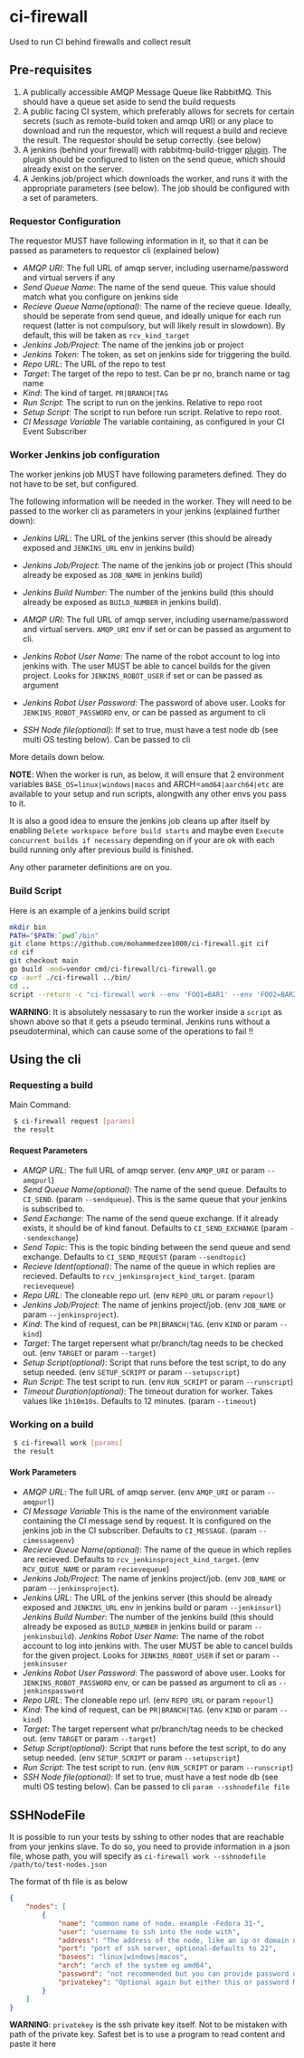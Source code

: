 # ci-firewall

Used to run CI behind firewalls and collect result

## Pre-requisites

1. A publically accessible AMQP Message Queue like RabbitMQ. This should have a queue set aside to send the build requests
2. A public facing CI system, which preferably allows for secrets for certain secrets (such as remote-build token and amqp URI) or any place to download and run the requestor, which will request a build and recieve the result. The requestor should be setup correctly. (see below)
3. A jenkins (behind your firewall) with rabbitmq-build-trigger [plugin](https://plugins.jenkins.io/rabbitmq-build-trigger/). The plugin should be configured to listen on the send queue, which should already exist on the server.
4. A Jenkins job/project which downloads the worker, and runs it with the appropriate parameters (see below). The job should be configured with a set of parameters.

### Requestor Configuration

The requestor MUST have following information in it, so that it can be passed as parameters to requestor cli (explained below)

- *AMQP URI*: The full URL of amqp server, including username/password and virtual servers if any
- *Send Queue Name*: The name of the send queue. This value should match what you configure on jenkins side
- *Recieve Queue Name(optional)*: The name of the recieve queue. Ideally, should be seperate from send queue, and ideally unique for each run request (latter is not compulsory, but will likely result in slowdown). By default, this will be taken as `rcv_kind_target`
- *Jenkins Job/Project*: The name of the jenkins job or project
- *Jenkins Token*: The token, as set on jenkins side for triggering the build.
- *Repo URL*: The URL of the repo to test
- *Target*: The target of the repo to test. Can be pr no, branch name or tag name
- *Kind*: The kind of target. `PR|BRANCH|TAG`
- *Run Script*: The script to run on the jenkins. Relative to repo root
- *Setup Script*: The script to run before run script. Relative to repo root.
- *CI Message Variable* The variable containing, as configured in your CI Event Subscriber

### Worker Jenkins job configuration

The worker jenkins job MUST have following parameters defined. They do not have to be set, but configured.

The following information will be needed in the worker. They will need to be passed to the worker cli as parameters in your jenkins (explained further down):

- *Jenkins URL*: The URL of the jenkins server (this should be already exposed and `JENKINS_URL` env in jenkins build)
- *Jenkins Job/Project*: The name of the jenkins job or project (This should already be exposed as `JOB_NAME` in jenkins build)
- *Jenkins Build Number*: The number of the jenkins build (this should already be exposed as `BUILD_NUMBER` in jenkins build).

- *AMQP URI*: The full URL of amqp server, including username/password and virtual servers.  `AMQP_URI` env if set or can be passed as argument to cli.
- *Jenkins Robot User Name*: The name of the robot account to log into jenkins with. The user MUST be able to cancel builds for the given project. Looks for `JENKINS_ROBOT_USER` if set or can be passed as argument
- *Jenkins Robot User Password*: The password of above user. Looks for `JENKINS_ROBOT_PASSWORD` env, or can be passed as argument to cli
- *SSH Node file(optional)*: If set to true, must have a test node db (see multi OS testing below). Can be passed to cli

More details down below.

**NOTE**: When the worker is run, as below, it will ensure that 2 environment variables `BASE_OS=linux|windows|macos` and ARCH=`amd64|aarch64|etc` are available to your setup and run scripts, alongwith any other envs you pass to it.

It is also a good idea to ensure the jenkins job cleans up after itself by enabling `Delete workspace before build starts` and maybe even `Execute concurrent builds if necessary` depending on if your are ok with each build running only after previous build is finished.

Any other parameter definitions are on you.

### Build Script

Here is an example of a jenkins build script

```bash
mkdir bin
PATH="$PATH:`pwd`/bin"
git clone https://github.com/mohammedzee1000/ci-firewall.git cif
cd cif
git checkout main
go build -mod=vendor cmd/ci-firewall/ci-firewall.go
cp -avrf ./ci-firewall ../bin/
cd ..
script --return -c "ci-firewall work --env 'FOO1=BAR1' --env 'FOO2=BAR2'" /dev/null
```

**WARNING**: It is absolutely nessasary to run the worker inside a `script` as shown above so that it gets a pseudo terminal. Jenkins runs without a pseudoterminal, which can cause some of the operations to fail !!

## Using the cli

### Requesting a build

Main Command:

```bash
 $ ci-firewall request [params]
 the result
```

#### Request Parameters

- *AMQP URL*: The full URL of amqp server. (env `AMQP_URI` or param `--amqpurl`)
- *Send Queue Name(optional)*: The name of the send queue. Defaults to `CI_SEND`. (param `--sendqueue`). This is the same queue that your jenkins is subscribed to.
- *Send Exchange*: The name of the send queue exchange. If it already exists, it should be of kind fanout. Defaults to `CI_SEND_EXCHANGE` (param `--sendexchange`)
- *Send Topic*: This is the topic binding between the send queue and send exchange. Defaults to `CI_SEND_REQUEST` (param `--sendtopic`)
- *Recieve Ident(optional)*: The name of the queue in which replies are recieved. Defaults to `rcv_jenkinsproject_kind_target`. (param `recievequeue`)
- *Repo URL*: The cloneable repo url. (env `REPO_URL` or param `repourl`)
- *Jenkins Job/Project*: The name of jenkins project/job. (env `JOB_NAME` or param `--jenkinsproject`).
- *Kind*: The kind of request, can be `PR|BRANCH|TAG`. (env `KIND` or param `--kind`)
- *Target*: The target repersent what pr/branch/tag needs to be checked out. (env `TARGET` or param `--target`)
- *Setup Script(optional)*: Script that runs before the test script, to do any setup needed. (env `SETUP_SCRIPT` or param `--setupscript`)
- *Run Script*: The test script to run. (env `RUN_SCRIPT` or param `--runscript`)
- *Timeout Duration(optional)*: The timeout duration for worker. Takes values like `1h10m10s`. Defaults to 12 minutes. (param `--timeout`)

### Working on a build

```bash
 $ ci-firewall work [params]
 the result
```

#### Work Parameters

- *AMQP URL*: The full URL of amqp server. (env `AMQP_URI` or param `--amqpurl`)
- *CI Message Variable* This is the name of the environment variable containing the CI message send by request. It is configured on the jenkins job in the  CI subscriber. Defaults to `CI_MESSAGE`. (param `--cimessageenv`)
- *Recieve Queue Name(optional)*: The name of the queue in which replies are recieved. Defaults to `rcv_jenkinsproject_kind_target`. (env `RCV_QUEUE_NAME` or param `recievequeue`)
- *Jenkins Job/Project*: The name of jenkins project/job. (env `JOB_NAME` or param `--jenkinsproject`).
- *Jenkins URL*: The URL of the jenkins server (this should be already exposed and `JENKINS_URL` env in jenkins build or param `--jenkinsurl`)
*Jenkins Build Number*: The number of the jenkins build (this should already be exposed as `BUILD_NUMBER` in jenkins build or param `--jenkinsbuild`).
*Jenkins Robot User Name*: The name of the robot account to log into jenkins with. The user MUST be able to cancel builds for the given project. Looks for `JENKINS_ROBOT_USER` if set or param `--jenkinsuser`
- *Jenkins Robot User Password*: The password of above user. Looks for `JENKINS_ROBOT_PASSWORD` env, or can be passed as argument to cli as `--jenkinspassword`
- *Repo URL*: The cloneable repo url. (env `REPO_URL` or param `repourl`)
- *Kind*: The kind of request, can be `PR|BRANCH|TAG`. (env `KIND` or param `--kind`)
- *Target*: The target repersent what pr/branch/tag needs to be checked out. (env `TARGET` or param `--target`)
- *Setup Script(optional)*: Script that runs before the test script, to do any setup needed. (env `SETUP_SCRIPT` or param `--setupscript`)
- *Run Script*: The test script to run. (env `RUN_SCRIPT` or param `--runscript`)
- *SSH Node file(optional)*: If set to true, must have a test node db (see multi OS testing below). Can be passed to cli `param --sshnodefile file`

## SSHNodeFile

It is possible to run your tests by sshing to other nodes that are reachable from your jenkins slave. To do so, you need to provide information in a json file, whose path, you will specify as `ci-firewall work --sshnodefile /path/to/test-nodes.json`


The format of th file is as below

```json
{
    "nodes": [
        {
            "name": "common name of node. example -Fedora 31-",
            "user": "username to ssh into the node with",
            "address": "The address of the node, like an ip or domain name without port",
            "port": "port of ssh server, optional-defaults to 22",
            "baseos": "linux|windows|macos",
            "arch": "arch of the system eg amd64",
            "password": "not recommended but you can provide password of target node",
            "privatekey": "Optional again but either this or password MUST be given."
        }
    ]
}
```

**WARNING**:  `privatekey` is the ssh private key itself. Not to be mistaken with path of the private key. Safest bet is to use a program to read content and paste it here
